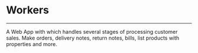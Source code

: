# Workers
---

A Web App with which handles several stages of processing customer sales. Make orders, delivery notes, return notes, bills, list products with properties and more.